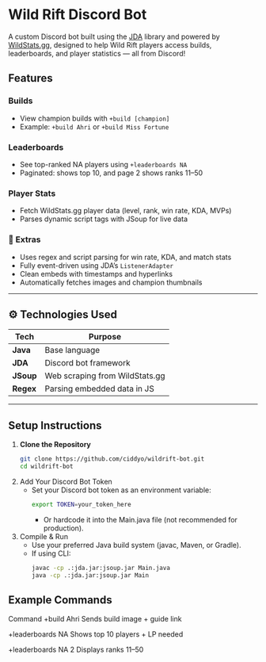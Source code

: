 # Wild Rift Discord Bot 

A custom Discord bot built using the [JDA](https://github.com/DV8FromTheWorld/JDA) library and powered by [WildStats.gg](https://wildstats.gg/), designed to help Wild Rift players access builds, leaderboards, and player statistics — all from Discord!

## Features

### Builds
- View champion builds with `+build [champion]`
- Example: `+build Ahri` or `+build Miss Fortune`

### Leaderboards
- See top-ranked NA players using `+leaderboards NA`
- Paginated: shows top 10, and page 2 shows ranks 11–50

### Player Stats
- Fetch WildStats.gg player data (level, rank, win rate, KDA, MVPs)
- Parses dynamic script tags with JSoup for live data

### 🧠 Extras
- Uses regex and script parsing for win rate, KDA, and match stats
- Fully event-driven using JDA’s `ListenerAdapter`
- Clean embeds with timestamps and hyperlinks
- Automatically fetches images and champion thumbnails

---

## ⚙️ Technologies Used

| Tech         | Purpose                                  |
|--------------|------------------------------------------|
| **Java**     | Base language                            |
| **JDA**      | Discord bot framework                    |
| **JSoup**    | Web scraping from WildStats.gg           |
| **Regex**    | Parsing embedded data in JS              |

---

## Setup Instructions

1. **Clone the Repository**
   ```bash
   git clone https://github.com/ciddyo/wildrift-bot.git
   cd wildrift-bot
2. Add Your Discord Bot Token
   - Set your Discord bot token as an environment variable:
     ```bash
     export TOKEN=your_token_here
     ```
     - Or hardcode it into the Main.java file (not recommended for production).
3. Compile & Run
   - Use your preferred Java build system (javac, Maven, or Gradle).
   - If using CLI:
     ```bash
     javac -cp .:jda.jar:jsoup.jar Main.java
     java -cp .:jda.jar:jsoup.jar Main
     ```

## Example Commands

Command	
+build Ahri	Sends build image + guide link

+leaderboards NA	Shows top 10 players + LP needed

+leaderboards NA 2	Displays ranks 11–50

